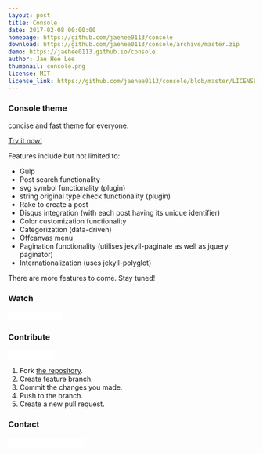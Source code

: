 ```yaml
---
layout: post
title: Console
date: 2017-02-08 00:00:00
homepage: https://github.com/jaehee0113/console
download: https://github.com/jaehee0113/console/archive/master.zip
demo: https://jaehee0113.github.io/console
author: Jae Hee Lee
thumbnail: console.png
license: MIT
license_link: https://github.com/jaehee0113/console/blob/master/LICENSE.txt
---
```


### Console theme

concise and fast theme for everyone. 

[Try it now!](https://jaehee0113.github.io/console)

Features include but not limited to:

* Gulp
* Post search functionality
* svg symbol functionality (plugin)
* string original type check functionality (plugin)
* Rake to create a post
* Disqus integration (with each post having its unique identifier)
* Color customization functionality
* Categorization (data-driven)
* Offcanvas menu
* Pagination functionality (utilises jekyll-paginate as well as jquery paginator)
* Internationalization (uses jekyll-polyglot)

There are more features to come. Stay tuned!

### Watch

<iframe
src="//ghbtns.com/github-btn.html?user=jaehee0113&repo=console&type=watch&count=true&size=small"
allowtransparency="true" frameborder="0" scrolling="0" width="110px"
height="20px"></iframe>

### Contribute

<iframe
src="//ghbtns.com/github-btn.html?user=jaehee0113&repo=console&type=fork&count=true&size=small"
allowtransparency="true" frameborder="0" scrolling="0" width="95px"
height="20px"></iframe>

1. Fork [the repository](https://github.com/jaehee0113/console).
2. Create feature branch.
3. Commit the changes you made.
4. Push to the branch.
5. Create a new pull request.

### Contact

<iframe
src="//ghbtns.com/github-btn.html?user=jaehee0113&type=follow&count=true&size=small"
allowtransparency="true" frameborder="0" scrolling="0" width="156px"
height="20px"></iframe>